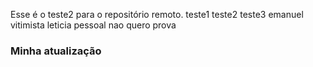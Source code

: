 Esse é o teste2 para o repositório remoto.
teste1
teste2
teste3
emanuel vitimista
leticia pessoal
nao quero prova
### Minha atualização